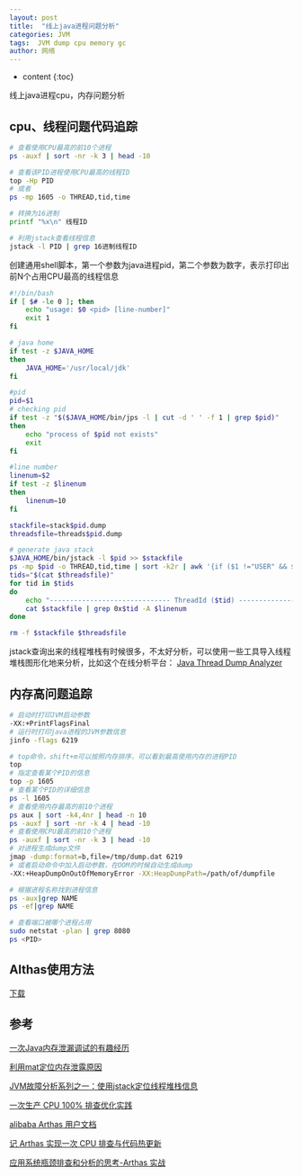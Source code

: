 ```yaml
---
layout: post
title:  "线上java进程问题分析"
categories: JVM
tags:  JVM dump cpu memory gc
author: 网络
---
```


* content
{:toc}


线上java进程cpu，内存问题分析







## cpu、线程问题代码追踪

```bash
# 查看使用CPU最高的前10个进程
ps -auxf | sort -nr -k 3 | head -10

# 查看该PID进程使用CPU最高的线程ID
top -Hp PID
# 或者
ps -mp 1605 -o THREAD,tid,time

# 转换为16进制
printf "%x\n" 线程ID

# 利用jstack查看线程信息
jstack -l PID | grep 16进制线程ID
```

创建通用shell脚本，第一个参数为java进程pid，第二个参数为数字，表示打印出前N个占用CPU最高的线程信息

```bash
#!/bin/bash
if [ $# -le 0 ]; then
    echo "usage: $0 <pid> [line-number]"
    exit 1
fi

# java home
if test -z $JAVA_HOME
then
    JAVA_HOME='/usr/local/jdk'
fi

#pid
pid=$1
# checking pid
if test -z "$($JAVA_HOME/bin/jps -l | cut -d ' ' -f 1 | grep $pid)"
then
    echo "process of $pid not exists"
    exit
fi

#line number
linenum=$2
if test -z $linenum
then
    linenum=10
fi

stackfile=stack$pid.dump
threadsfile=threads$pid.dump

# generate java stack
$JAVA_HOME/bin/jstack -l $pid >> $stackfile
ps -mp $pid -o THREAD,tid,time | sort -k2r | awk '{if ($1 !="USER" && $2 != "0.0" && $8 !="-") print $8;}' | xargs printf "%x\n" >> $threadsfile
tids="$(cat $threadsfile)"
for tid in $tids
do
    echo "------------------------------ ThreadId ($tid) ------------------------------"
    cat $stackfile | grep 0x$tid -A $linenum
done

rm -f $stackfile $threadsfile
```

jstack查询出来的线程堆栈有时候很多，不太好分析，可以使用一些工具导入线程堆栈图形化地来分析，比如这个在线分析平台：
[Java Thread Dump Analyzer](https://fastthread.io/)

## 内存高问题追踪

```bash
# 启动时打印JVM启动参数
-XX:+PrintFlagsFinal
# 运行时打印java进程的JVM参数信息
jinfo -flags 6219
```

```bash
# top命令，shift+m可以按照内存排序，可以看到最高使用内存的进程PID
top
# 指定查看某个PID的信息
top -p 1605
# 查看某个PID的详细信息
ps -l 1605
# 查看使用内存最高的前10个进程
ps aux | sort -k4,4nr | head -n 10
ps -auxf | sort -nr -k 4 | head -10
# 查看使用CPU最高的前10个进程
ps -auxf | sort -nr -k 3 | head -10
# 对进程生成dump文件
jmap -dump:format=b,file=/tmp/dump.dat 6219
# 或者启动命令中加入启动参数，在OOM的时候自动生成dump
-XX:+HeapDumpOnOutOfMemoryError -XX:HeapDumpPath=/path/of/dumpfile
```

```bash
# 根据进程名称找到进程信息
ps -aux|grep NAME
ps -ef|grep NAME

# 查看端口被哪个进程占用
sudo netstat -plan | grep 8080
ps <PID>
```

## Althas使用方法

[下载](https://arthas.gitee.io/download.html)



## 参考

[一次Java内存泄漏调试的有趣经历](https://www.cnblogs.com/study-everyday/p/9574414.html)

[利用mat定位内存泄露原因](https://blog.csdn.net/u011649536/article/details/50817454)

[JVM故障分析系列之一：使用jstack定位线程堆栈信息](https://www.javatang.com/archives/2017/10/19/33151873.html)

[一次生产 CPU 100% 排查优化实践](http://blog.itpub.net/31556476/viewspace-2285627/)

[alibaba Arthas 用户文档](https://alibaba.github.io/arthas/)

[记 Arthas 实现一次 CPU 排查与代码热更新](https://www.cnblogs.com/alisystemsoftware/p/13607286.html)

[应用系统瓶颈排查和分析的思考-Arthas 实战](https://www.cnblogs.com/alisystemsoftware/p/13606355.html)
